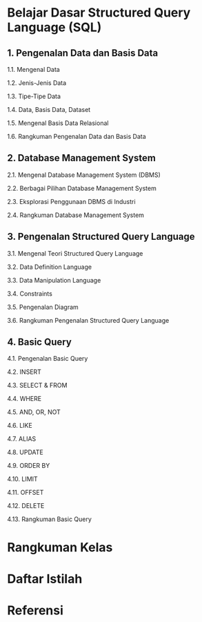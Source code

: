 # Belajar Dasar Structured Query Language (SQL)
## 1. Pengenalan Data dan Basis Data
1.1. Mengenal Data 

1.2. Jenis-Jenis Data

1.3. Tipe-Tipe Data

1.4. Data, Basis Data, Dataset 

1.5. Mengenal Basis Data Relasional

1.6. Rangkuman Pengenalan Data dan Basis Data 
## 2. Database Management System
2.1. Mengenal Database Management System (DBMS)

2.2. Berbagai Pilihan Database Management System

2.3. Eksplorasi Penggunaan DBMS di Industri

2.4. Rangkuman Database Management System
## 3. Pengenalan Structured Query Language
3.1. Mengenal Teori Structured Query Language

3.2. Data Definition Language

3.3. Data Manipulation Language

3.4. Constraints

3.5. Pengenalan Diagram

3.6. Rangkuman Pengenalan Structured Query Language
## 4. Basic Query
4.1. Pengenalan Basic Query

4.2. INSERT

4.3. SELECT & FROM

4.4. WHERE

4.5. AND, OR, NOT

4.6. LIKE

4.7. ALIAS

4.8. UPDATE

4.9. ORDER BY

4.10. LIMIT

4.11. OFFSET

4.12. DELETE

4.13. Rangkuman Basic Query
# Rangkuman Kelas
# Daftar Istilah
# Referensi
